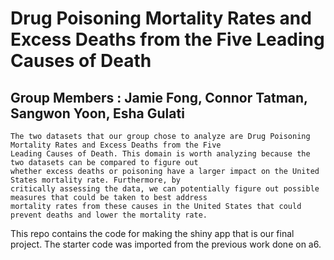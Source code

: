 # Drug Poisoning Mortality Rates and Excess Deaths from the Five Leading Causes of Death

## Group Members : Jamie Fong, Connor Tatman, Sangwon Yoon, Esha Gulati

```
The two datasets that our group chose to analyze are Drug Poisoning Mortality Rates and Excess Deaths from the Five
Leading Causes of Death. This domain is worth analyzing because the two datasets can be compared to figure out
whether excess deaths or poisoning have a larger impact on the United States mortality rate. Furthermore, by
critically assessing the data, we can potentially figure out possible measures that could be taken to best address
mortality rates from these causes in the United States that could prevent deaths and lower the mortality rate.
```
This repo contains the code for making the shiny app that is our final project. The starter code was
imported from the previous work done on a6.
